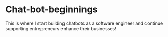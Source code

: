 # Chat-bot-beginnings
This is where I start building chatbots as a software engineer and continue supporting entrepreneurs enhance their businesses! 
